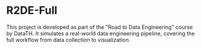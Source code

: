 # R2DE-Full
This project is developed as part of the "Road to Data Engineering" course by DataTH. It simulates a real-world data engineering pipeline, covering the full workflow from data collection to visualization.
